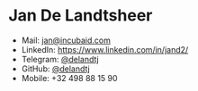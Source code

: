 # Jan De Landtsheer

- Mail: <a href="jan@incubaid.com">jan@incubaid.com</a>
- LinkedIn: https://www.linkedin.com/in/jand2/
- Telegram: [@delandtj](https://t.me/delandtj)
- GitHub: [@delandtj](https://github.com/delandtj)
- Mobile: +32 498 88 15 90
